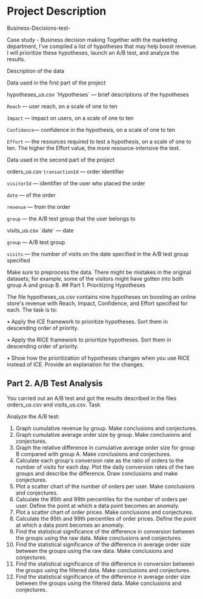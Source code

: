 # Project Description
Business-Decisions-test- <p>
Case study - Business decision making
Together with the marketing department, I've compiled a list of hypotheses that may help boost revenue.
I will prioritize these hypotheses, launch an A/B test, and analyze the results.

Description of the data <p>
Data used in the first part of the project<p>
<p>hypotheses_us.csv
`Hypotheses` — brief descriptions of the hypotheses
  
`Reach` — user reach, on a scale of one to ten

`Impact` — impact on users, on a scale of one to ten

`Confidence`— confidence in the hypothesis, on a scale of one to ten

`Effort` — the resources required to test a hypothesis, on a scale of one to ten. The higher the Effort value, the more resource-intensive the test.

Data used in the second part of the project<p>
orders_us.csv
`transactionId` — order identifier
  
`visitorId` — identifier of the user who placed the order

`date` — of the order

`revenue` — from the order

`group` — the A/B test group that the user belongs to

<p>visits_us.csv
`date` — date
  
`group` — A/B test group

`visits` — the number of visits on the date specified in the A/B test group specified

<p>Make sure to preprocess the data. There might be mistakes in the original datasets; for example, some of the visitors might have gotten into both group A and group B.
## Part 1. Prioritizing Hypotheses

The file hypotheses_us.csv contains nine hypotheses on boosting an online store's revenue with Reach, Impact, Confidence, and Effort specified for each.
The task is to:<p>
•	Apply the ICE framework to prioritize hypotheses. Sort them in descending order of priority.

•	Apply the RICE framework to prioritize hypotheses. Sort them in descending order of priority.

•	Show how the prioritization of hypotheses changes when you use RICE instead of ICE. Provide an explanation for the changes.

## Part 2. A/B Test Analysis
You carried out an A/B test and got the results described in the files orders_us.csv and visits_us.csv.
Task<p>
Analyze the A/B test:
1.	Graph cumulative revenue by group. Make conclusions and conjectures.
2.	Graph cumulative average order size by group. Make conclusions and conjectures.
3.	Graph the relative difference in cumulative average order size for group B compared with group A. Make conclusions and conjectures.
4.	Calculate each group's conversion rate as the ratio of orders to the number of visits for each day. Plot the daily conversion rates of the two groups and describe the difference. Draw conclusions and make conjectures.
5.	Plot a scatter chart of the number of orders per user. Make conclusions and conjectures.
6.	Calculate the 95th and 99th percentiles for the number of orders per user. Define the point at which a data point becomes an anomaly.
7.	Plot a scatter chart of order prices. Make conclusions and conjectures.
8.	Calculate the 95th and 99th percentiles of order prices. Define the point at which a data point becomes an anomaly.
9.	Find the statistical significance of the difference in conversion between the groups using the raw data. Make conclusions and conjectures.
10.	Find the statistical significance of the difference in average order size between the groups using the raw data. Make conclusions and conjectures.
11.	Find the statistical significance of the difference in conversion between the groups using the filtered data. Make conclusions and conjectures.
12.	Find the statistical significance of the difference in average order size between the groups using the filtered data. Make conclusions and conjectures.
